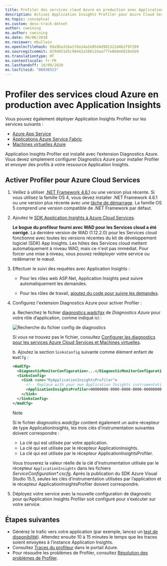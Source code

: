 ```yaml
---
title: Profiler des services cloud Azure en production avec Application Insights | Microsoft Docs
description: Activez Application Insights Profiler pour Azure Cloud Services.
ms.topic: conceptual
ms.custom: devx-track-dotnet
author: cweining
ms.author: cweining
ms.date: 08/06/2018
ms.reviewer: mbullwin
ms.openlocfilehash: 69a9ba316a1fda14a2e85d4d981321d4b2f9f289
ms.sourcegitcommit: 829d951d5c90442a38012daaf77e86046018e5b9
ms.translationtype: HT
ms.contentlocale: fr-FR
ms.lasthandoff: 10/09/2020
ms.locfileid: "88930313"
---
```

# <a name="profile-live-azure-cloud-services-with-application-insights"></a>Profiler des services cloud Azure en production avec Application Insights

Vous pouvez également déployer Application Insights Profiler sur les services suivants :
* [Azure App Service](profiler.md?toc=/azure/azure-monitor/toc.json)
* [Applications Azure Service Fabric](profiler-servicefabric.md?toc=/azure/azure-monitor/toc.json)
* [Machines virtuelles Azure](profiler-vm.md?toc=/azure/azure-monitor/toc.json)

Application Insights Profiler est installé avec l’extension Diagnostics Azure. Vous devez simplement configurer Diagnostics Azure pour installer Profiler et envoyer des profils à votre ressource Application Insights.

## <a name="enable-profiler-for-azure-cloud-services"></a>Activer Profiler pour Azure Cloud Services
1. Veillez à utiliser [.NET Framework 4.6.1](/dotnet/framework/migration-guide/how-to-determine-which-versions-are-installed) ou une version plus récente. Si vous utilisez la famille OS 4, vous devez installer .NET Framework 4.6.1 ou une version plus récente avec une [tâche de démarrage](../../cloud-services/cloud-services-dotnet-install-dotnet.md). La famille OS 5 comprend une version compatible de .NET Framework par défaut. 

1. Ajoutez le [SDK Application Insights à Azure Cloud Services](./cloudservices.md?toc=%2fazure%2fazure-monitor%2ftoc.json).

    **Le bogue du profileur fourni avec WAD pour les Services cloud a été corrigé.** La dernière version de WAD (1.12.2.0) pour les Services cloud fonctionne avec toutes les versions récentes du kit de développement logiciel (SDK) App Insights. Les hôtes des Services cloud mettent automatiquement à niveau WAD, mais ce n'est pas immédiat. Pour forcer une mise à niveau, vous pouvez redéployer votre service ou redémarrer le nœud.

1. Effectuer le suivi des requêtes avec Application Insights :

    * Pour les rôles web ASP.Net, Application Insights peut suivre automatiquement les demandes.

    * Pour les rôles de travail, [ajoutez du code pour suivre les demandes](profiler-trackrequests.md?toc=/azure/azure-monitor/toc.json).

1. Configurez l'extension Diagnostics Azure pour activer Profiler :

    a. Recherchez le fichier [diagnostics.wadcfgx](../platform/diagnostics-extension-overview.md) de *Diagnostics Azure* pour votre rôle d’application, comme indiqué ici :  

      ![Recherche du fichier config de diagnostics](./media/profiler-cloudservice/cloudservice-solutionexplorer.png)  

      Si vous ne trouvez pas le fichier, consultez [Configurer les diagnostics pour les services Azure Cloud Services et Machines virtuelles](/visualstudio/azure/vs-azure-tools-diagnostics-for-cloud-services-and-virtual-machines?view=vs-2019).

    b. Ajoutez la section `SinksConfig` suivante comme élément enfant de `WadCfg` :  

      ```xml
      <WadCfg>
        <DiagnosticMonitorConfiguration>...</DiagnosticMonitorConfiguration>
        <SinksConfig>
          <Sink name="MyApplicationInsightsProfiler">
            <!-- Replace with your own Application Insights instrumentation key. -->
            <ApplicationInsightsProfiler>00000000-0000-0000-0000-000000000000</ApplicationInsightsProfiler>
          </Sink>
        </SinksConfig>
      </WadCfg>
      ```

    > [!NOTE]
    > Si le fichier *diagnostics.wadcfgx* contient également un autre récepteur de type ApplicationInsights, les trois clés d’instrumentation suivantes doivent correspondre :  
    > * La clé qui est utilisée par votre application. 
    > * La clé qui est utilisée par le récepteur ApplicationInsights. 
    > * La clé qui est utilisée par le récepteur ApplicationInsightsProfiler. 
    >
    > Vous trouverez la valeur réelle de la clé d’instrumentation utilisée par le récepteur `ApplicationInsights` dans les fichiers *ServiceConfiguration\*.cscfg*. 
    > Après la publication du SDK Azure Visual Studio 15.5, seules les clés d’instrumentation utilisées par l’application et le récepteur ApplicationInsightsProfiler doivent correspondre.

1. Déployez votre service avec la nouvelle configuration de diagnostic pour qu’Application Insights Profiler soit configuré pour s’exécuter sur votre service.
 
## <a name="next-steps"></a>Étapes suivantes

* Générez le trafic vers votre application (par exemple, lancez un [test de disponibilité](monitor-web-app-availability.md)). Attendez ensuite 10 à 15 minutes le temps que les traces soient envoyées à l’instance Application Insights.
* Consultez [Traces du profileur](profiler-overview.md?toc=/azure/azure-monitor/toc.json) dans le portail Azure.
* Pour résoudre les problèmes de Profiler, consultez [Résolution des problèmes de Profiler](profiler-troubleshooting.md?toc=/azure/azure-monitor/toc.json).

